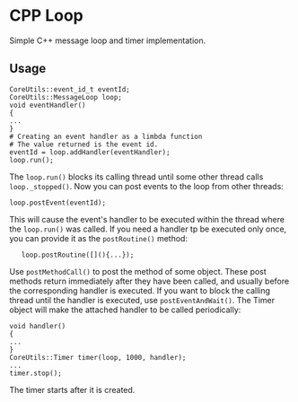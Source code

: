 # CPP Loop

Simple C++ message loop and timer implementation.

## Usage

```
CoreUtils::event_id_t eventId;
CoreUtils::MessageLoop loop;
void eventHandler()
{
...
}
# Creating an event handler as a limbda function
# The value returned is the event id. 
eventId = loop.addHandler(eventHandler);
loop.run(); 
```
The ```loop.run()``` blocks its calling thread until some other thread calls ```loop._stopped()```. Now you can post events to the loop from other threads:
```
loop.postEvent(eventId); 
```
This will cause the event's handler to be executed within the thread where the ```loop.run()``` was called.
If you need a handler tp be executed only once, you can provide it as the ```postRoutine()``` method:
```
   loop.postRoutine([](){...});
```
Use ```postMethodCall()``` to post the method of some object. These post methods return immediately after they have been called, and usually before the corresponding handler is executed. If you want to block the calling thread until the handler is executed, use ```postEventAndWait()```.
The Timer object will make the attached handler to be called periodically:
```
void handler()
{
...
}
CoreUtils::Timer timer(loop, 1000, handler);
...
timer.stop();
```
The timer starts after it is created.